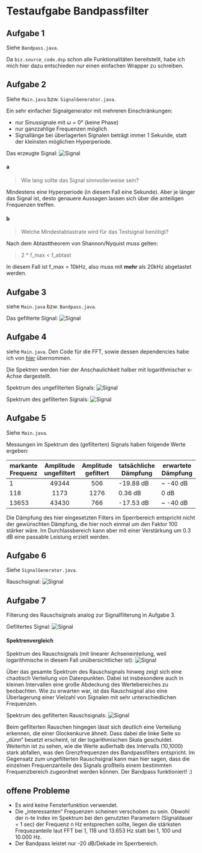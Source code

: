 Testaufgabe Bandpassfilter
==========================

Aufgabe 1
---------
Siehe `Bandpass.java`.

Da `biz.source_code.dsp` schon alle Funktionalitäten bereitstellt, habe ich mich hier
dazu entschieden nur einen einfachen Wrapper zu schreiben.

Aufgabe 2
---------
Siehe `Main.java` bzw. `SignalGenerator.java`.

Ein sehr einfacher Signalgenerator mit mehreren Einschränkungen:
* nur Sinussignale mit ω = 0° (keine Phase)
* nur ganzzahlige Frequenzen möglich
* Signallänge bei überlagerten Signalen beträgt immer 1 Sekunde, 
    statt der kleinsten möglichen Hyperperiode.

Das erzeugte Signal:
![Signal](./graphics/signal.png "Signal aus 1Hz, 100Hz und 10kHz")

#### a
> Wie lang sollte das Signal sinnvollerweise sein? 

Mindestens eine Hyperperiode (in diesem Fall eine Sekunde). 
Aber je länger das Signal ist, desto genauere Aussagen lassen sich über die anteiligen Frequenzen treffen.

#### b
> Welche Mindestabtastrate wird für das Testsignal benötigt?

Nach dem Abtasttheorem von Shannon/Nyquist muss gelten:
> 2 * f_max < f_abtast

In diesem Fall ist f_max = 10kHz, also muss mit **mehr** als 20kHz abgetastet werden.

Aufgabe 3
---------
siehe `Main.java` bzw. `Bandpass.java`.

Das gefilterte Signal:
![Signal](./graphics/filtered.png "Gefiltertes Signal")

Aufgabe 4
---------
siehe `Main.java`. Den Code für die FFT, sowie dessen dependencies habe ich von [hier](https://introcs.cs.princeton.edu/java/97data/FFT.java.html) übernommen.

Die Spektren werden hier der Anschaulichkeit halber mit logarithmischer x-Achse dargestellt.

Spektrum des ungefilterten Signals:
![Signal](./graphics/spectrum.png "Spektrum des Originalsignals")

Spektrum des gefilterten Signals:
![Signal](./graphics/filtered_spectrum.png "Spektrum des gefilterten Signals")

Aufgabe 5
---------
Siehe `Main.java`.

Messungen im Spektrum des (gefilterten) Signals haben folgende Werte ergeben:

|markante Frequenz|Amplitude ungefiltert|Amplitude gefiltert|tatsächliche Dämpfung|erwartete Dämpfung|
|-----------------|:-------------------:|:-----------------:|---------------------|------------------|
|1                |49344                |506                |-19.88 dB            |~ -40 dB          |
|118              |1173                 |1276               |0.36 dB              |0 dB              |
|13653            |43430                |766                |-17.53 dB            |~ -40 dB          |

Die Dämpfung des hier eingesetzten Filters im Sperrbereich entspricht nicht der gewünschten Dämpfung, 
die hier noch einmal um den Faktor 100 stärker wäre.
Im Durchlassbereich kann aber mit einer Verstärkung um 0.3 dB eine passable Leistung erzielt werden.

Aufgabe 6
---------
 Siehe `SignalGenerator.java`.
 
 Rauschsignal:
![Signal](./graphics/noise.png "Rauschsignal")

Aufgabe 7
---------
Filterung des Rauschsignals analog zur Signalfilterung in Aufgabe 3.

Gefiltertes Signal:
![Signal](./graphics/filtered_noise.png "Gefiltertes Rauschsignal")

#### Spektrenvergleich
Spektrum des Rauschsignals (mit linearer Achseneinteilung, weil logarithmische in diesem Fall unübersichtlicher ist):
![Signal](./graphics/noise_spectrum.png "Rauschsignal Spektrum")

Über das gesamte Spektrum des Rauschsignals hinweg zeigt sich eine chaotisch Verteilung von Datenpunkten.
Dabei ist insbesondere auch in kleinen Intervallen eine große Abdeckung des Wertebereiches zu beobachten.
Wie zu erwarten war, ist das Rauschsignal also eine Überlagerung einer Vielzahl von Signalen 
mit sehr unterschiedlichen Frequenzen.

Spektrum des gefilterten Rauschsignals:
![Signal](./graphics/filtered_noise_spectrum.png "Gefiltertes Rauschsignal Spektrum")

Beim gefilterten Rauschen hingegen lässt sich deutlich eine Verteilung erkennen, die einer Glockenkurve ähnelt.
Dass dabei die linke Seite so „dünn“ besetzt erscheint, ist der logarithmischen Skala geschuldet.
Weiterhin ist zu sehen, wie die Werte außerhalb des Intervalls (10,1000) stark abfallen, was den
Grenzfrequenzen des Bandpassfilters entspricht.
Im Gegensatz zum ungefilterten Rauschsignal kann man hier sagen, dass die einzelnen Frequenzanteile des
Signals großteils einem bestimmten Frequenzbereich zugeordnet werden können. Der Bandpass funktioniert! :)

offene Probleme
---------------
- Es wird keine Fensterfunktion verwendet.
- Die „interessanten“ Frequenzen scheinen verschoben zu sein. 
  Obwohl der n-te Index im Spektrum bei den genutzten Parametern (Signaldauer = 1 sec) der Frequenz n Hz
  entsprechen sollte, liegen die stärksten Frequezanteile laut FFT bei 1, 118 und 13.653 Hz statt bei
  1, 100 und 10.000 Hz.
- Der Bandpass leistet nur -20 dB/Dekade im Sperrbereich.